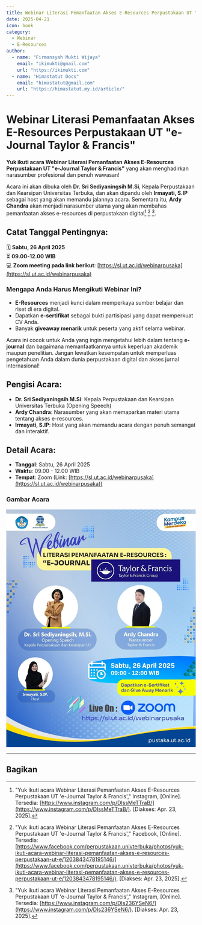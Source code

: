 ```yaml
---
title: Webinar Literasi Pemanfaatan Akses E-Resources Perpustakaan UT "e-Journal Taylor & Francis" - 26 April 2025
date: 2025-04-21
icon: book
category:
  - Webinar
  - E-Resources
author:
  - name: "Firmansyah Mukti Wijaya"
    email: "ikimukti@gmail.com"
    url: "https://ikimukti.com"
  - name: "Himastatut Docs"
    email: "himastatut@gmail.com"
    url: "https://himastatut.my.id/article/"
---
```


# Webinar Literasi Pemanfaatan Akses E-Resources Perpustakaan UT "e-Journal Taylor & Francis"

**Yuk ikuti acara Webinar Literasi Pemanfaatan Akses E-Resources Perpustakaan UT "e-Journal Taylor & Francis"** yang akan menghadirkan narasumber profesional dan penuh wawasan!

Acara ini akan dibuka oleh **Dr. Sri Sediyaningsih M.Si**, Kepala Perpustakaan dan Kearsipan Universitas Terbuka, dan akan dipandu oleh **Irmayati, S.IP** sebagai host yang akan memandu jalannya acara. Sementara itu, **Ardy Chandra** akan menjadi narasumber utama yang akan membahas pemanfaatan akses e-resources di perpustakaan digital[^1] [^2] [^3].

## Catat Tanggal Pentingnya:
🗓️ **Sabtu, 26 April 2025**  
⏳ **09.00-12.00 WIB**  
💻 **Zoom meeting pada link berikut**: [https://sl.ut.ac.id/webinarpusaka](https://sl.ut.ac.id/webinarpusaka)

### Mengapa Anda Harus Mengikuti Webinar Ini?

- **E-Resources** menjadi kunci dalam memperkaya sumber belajar dan riset di era digital.
- Dapatkan **e-sertifikat** sebagai bukti partisipasi yang dapat memperkuat CV Anda.
- Banyak **giveaway menarik** untuk peserta yang aktif selama webinar.

Acara ini cocok untuk Anda yang ingin mengetahui lebih dalam tentang **e-journal** dan bagaimana memanfaatkannya untuk keperluan akademik maupun penelitian. Jangan lewatkan kesempatan untuk memperluas pengetahuan Anda dalam dunia perpustakaan digital dan akses jurnal internasional!

## Pengisi Acara:
- **Dr. Sri Sediyaningsih M.Si**: Kepala Perpustakaan dan Kearsipan Universitas Terbuka (Opening Speech)
- **Ardy Chandra**: Narasumber yang akan memaparkan materi utama tentang akses e-resources.
- **Irmayati, S.IP**: Host yang akan memandu acara dengan penuh semangat dan interaktif.

## Detail Acara:
- **Tanggal**: Sabtu, 26 April 2025
- **Waktu**: 09.00 - 12.00 WIB
- **Tempat**: Zoom (Link: [https://sl.ut.ac.id/webinarpusaka](https://sl.ut.ac.id/webinarpusaka))

### Gambar Acara
![Webinar Poster](./20250421WebinarLiterasi/poster_webinar.jpg)

---

[^1]: "Yuk ikuti acara Webinar Literasi Pemanfaatan Akses E-Resources Perpustakaan UT 'e-Journal Taylor & Francis'," Instagram, [Online]. Tersedia: [https://www.instagram.com/p/DIssMeTTraB/](https://www.instagram.com/p/DIssMeTTraB/). [Diakses: Apr. 23, 2025].
[^2]: "Yuk ikuti acara Webinar Literasi Pemanfaatan Akses E-Resources Perpustakaan UT 'e-Journal Taylor & Francis'," Facebook, [Online]. Tersedia: [https://www.facebook.com/perpustakaan.univterbuka/photos/yuk-ikuti-acara-webinar-literasi-pemanfaatan-akses-e-resources-perpustakaan-ut-e/1203843478195146/](https://www.facebook.com/perpustakaan.univterbuka/photos/yuk-ikuti-acara-webinar-literasi-pemanfaatan-akses-e-resources-perpustakaan-ut-e/1203843478195146/). [Diakses: Apr. 23, 2025].
[^3]: "Yuk ikuti acara Webinar Literasi Pemanfaatan Akses E-Resources Perpustakaan UT 'e-Journal Taylor & Francis'," Instagram, [Online]. Tersedia: [https://www.instagram.com/p/DIs236YSeN6/](https://www.instagram.com/p/DIs236YSeN6/). [Diakses: Apr. 23, 2025].



## Bagikan
<Share colorful />
<GitContributors />
<GitChangelog />